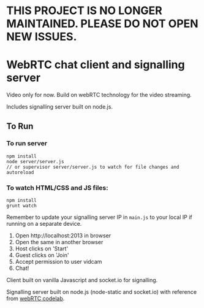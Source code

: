 # THIS PROJECT IS NO LONGER MAINTAINED. PLEASE DO NOT OPEN NEW ISSUES.

# WebRTC chat client and signalling server

Video only for now. Build on webRTC technology for the video streaming.

Includes signalling server built on node.js.

## To Run

### To run server

```
npm install
node server/server.js 
// or supervisor server/server.js to watch for file changes and autoreload
```

### To watch HTML/CSS and JS files:

```
npm install
grunt watch
```
Remember to update your signalling server IP in `main.js` to your local IP if running on a separate device.

1. Open http://localhost:2013 in browser
2. Open the same in another browser 
3. Host clicks on 'Start'
4. Guest clicks on 'Join'
5. Accept permission to user vidcam
6. Chat!

Client built on vanilla Javascript and socket.io for signalling.

Signalling server built on node.js (node-static and socket.io) with reference from [webRTC codelab](https://bitbucket.org/webrtc/codelab).


